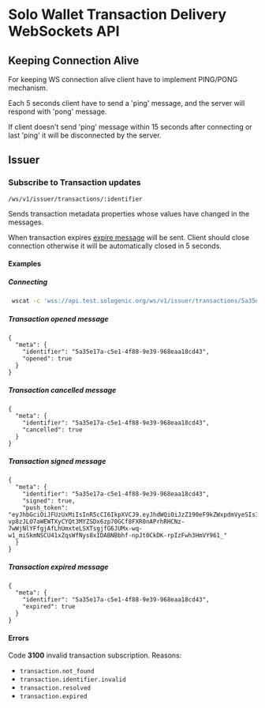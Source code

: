 # Solo Wallet Transaction Delivery WebSockets API

## Keeping Connection Alive

For keeping WS connection alive client have to implement PING/PONG mechanism.

Each 5 seconds client have to send a 'ping' message, and the server will respond with 'pong' message.

If client doesn't send 'ping' message within 15 seconds after connecting or last 'ping' it will be disconnected by the server.

## Issuer

### Subscribe to Transaction updates
`/ws/v1/issuer/transactions/:identifier`

Sends transaction metadata properties whose values have changed in the messages.

When transaction expires [expire message](ws.md#transaction-expired-message) will be sent.
Client should close connection otherwise it will be automatically closed in 5 seconds.

#### Examples

##### Connecting

```bash
 wscat -c 'wss://api.test.sologenic.org/ws/v1/issuer/transactions/5a35e17a-c5e1-4f88-9e39-968eaa18cd43'
```

##### Transaction opened message
```json5
{
  "meta": {
    "identifier": "5a35e17a-c5e1-4f88-9e39-968eaa18cd43",
    "opened": true
  }
}
```

##### Transaction cancelled message
```json5
{
  "meta": {
    "identifier": "5a35e17a-c5e1-4f88-9e39-968eaa18cd43",
    "cancelled": true
  }
}
```

##### Transaction signed message
```json5
{
  "meta": {
    "identifier": "5a35e17a-c5e1-4f88-9e39-968eaa18cd43",
    "signed": true,
    "push_token": "eyJhbGciOiJFUzUxMiIsInR5cCI6IkpXVCJ9.eyJhdWQiOiJzZ190eF9kZWxpdmVyeSIsImV4cCI6MTYzMTM2Mjc1NiwianRpIjoiZGE2YzMzYjItZGE4ZS00NmJkLThiOWYtYmU4YWRhNDM4Y2NmIiwiaWF0IjoxNjI4NzcwNzU2LCJhZGRyZXNzIjoickVhV3BVR0NURThuRG1MUjJERVF6a1IxRXJmcmYxalJDdSJ9.AR0TGiliEWg3bUljStLphJZS2j-vp8zJLO7aWEWTXyCYQt3MYZSDx6zp70GCf8FXR0nAPrhRHCNz-7wWjNlYFfgjAfLhUmxteLSXTsgjfG6JUMx-wq-w1_miSkmNSCU41xZqsWfNys8xIDABNBbhf-npJt0CkDK-rpIzFwh3HmVY961_"
  }
}
```

##### Transaction expired message
```json5
{
  "meta": {
    "identifier": "5a35e17a-c5e1-4f88-9e39-968eaa18cd43",
    "expired": true
  }
}
```

#### Errors

Code **3100** invalid transaction subscription. Reasons:
- `transaction.not_found`
- `transaction.identifier.invalid`
- `transaction.resolved`
- `transaction.expired`
